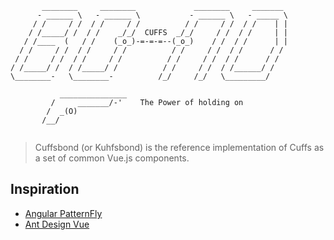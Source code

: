 ```
       ________     ________             ________     _______
      - ______ \   - ______ \           - ______ \   - _____ \
     / /     / /  / /     / /          / /     / /  / /    | |
    / /_____/ /  / /    _/_/  CUFFS  _/_/     / /  / /     | |
   / /____  (   / /    (_o_)-=-=-=--(_o_)    / /  / /      | |
  / /     / /  / /     / /          / /     / /  / /      / /
 / /     / /  / /     / /          / /     / /  / /      / /
/ /_____/ /  / /_____/ /          / /     / /  / /______/ /
\________-   \________-          /_/     /_/   \_________/

           _______________                                
         /     _______/-'    The Power of holding on
        /  _(O)                               
       /__/      
 
```
> Cuffsbond (or Kuhfsbond) is the reference implementation of Cuffs as a set of common Vue.js components.

## Inspiration

- [Angular PatternFly](https://github.com/patternfly/angular-patternfly)
- [Ant Design Vue](http://okoala.github.io/vue-antd/#!/components)
